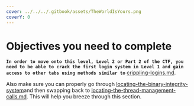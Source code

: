 ```yaml
---
cover: ../../../.gitbook/assets/TheWorldIsYours.png
coverY: 0
---
```


# Objectives you need to complete



**`In order to move onto this level, Level 2 or Part 2 of the CTF, you need to be able to crack the first login system in Level 1 and gain access to other tabs using methods similar to`** [crippling-logins.md](../level-1-all-walkthroughs/bypass-entirely-login-system/crippling-logins.md "mention").&#x20;



Also make sure you can properly go through [locating-the-binary-integrity-system](section-1.0-binary-integrity-system/locating-the-binary-integrity-system/ "mention")and then swapping back to [locating-the-thread-management-calls.md](locating-the-thread-management-calls.md "mention"). This will help you breeze through this section.
